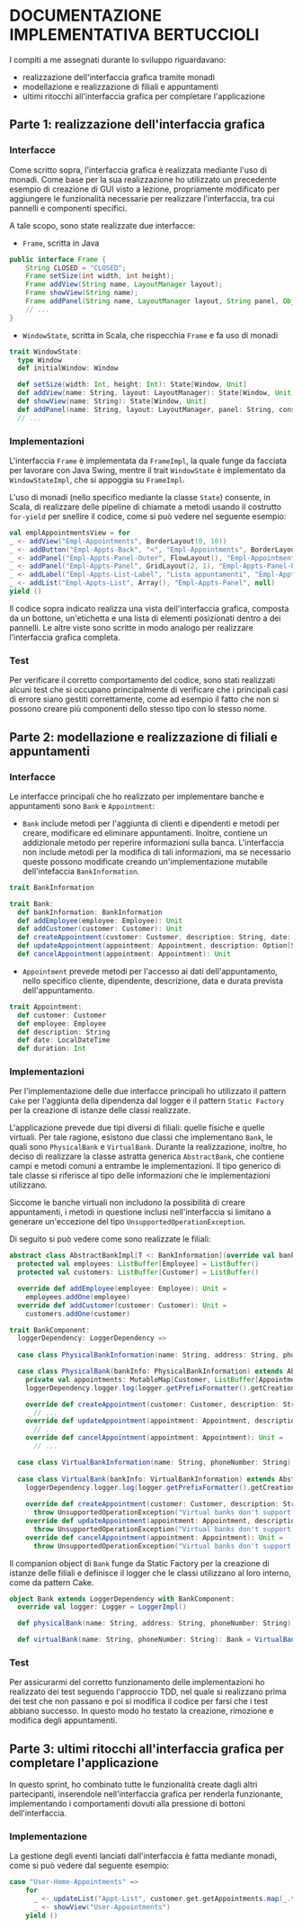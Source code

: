 # DOCUMENTAZIONE IMPLEMENTATIVA BERTUCCIOLI

I compiti a me assegnati durante lo sviluppo riguardavano:

- realizzazione dell'interfaccia grafica tramite monadi
- modellazione e realizzazione di filiali e appuntamenti
- ultimi ritocchi all'interfaccia grafica per completare l'applicazione

## Parte 1: realizzazione dell'interfaccia grafica

### Interfacce

Come scritto sopra, l'interfaccia grafica è realizzata mediante l'uso di monadi.
Come base per la sua realizzazione ho utilizzato un precedente esempio di creazione di GUI visto a lezione,
propriamente modificato per aggiungere le funzionalità necessarie per realizzare l'interfaccia, tra cui pannelli e componenti specifici.

A tale scopo, sono state realizzate due interfacce:

- `Frame`, scritta in Java
```java
public interface Frame {
    String CLOSED = "CLOSED";
    Frame setSize(int width, int height);
    Frame addView(String name, LayoutManager layout);
    Frame showView(String name);
    Frame addPanel(String name, LayoutManager layout, String panel, Object constraints);
    // ...
}
```
- `WindowState`, scritta in Scala, che rispecchia `Frame` e fa uso di monadi
```scala
trait WindowState:
  type Window
  def initialWindow: Window

  def setSize(width: Int, height: Int): State[Window, Unit]
  def addView(name: String, layout: LayoutManager): State[Window, Unit]
  def showView(name: String): State[Window, Unit]
  def addPanel(name: String, layout: LayoutManager, panel: String, constraints: Any): State[Window, Unit]
  // ...
```

### Implementazioni

L'interfaccia `Frame` è implementata da `FrameImpl`, la quale funge da facciata per lavorare con Java Swing,
mentre il trait `WindowState` è implementato da `WindowStateImpl`, che si appoggia su `FrameImpl`.

L'uso di monadi (nello specifico mediante la classe `State`) consente, in Scala,
di realizzare delle pipeline di chiamate a metodi usando il costrutto `for-yield` per snellire il codice, come si può vedere nel seguente esempio:

```scala
val emplAppointmentsView = for
_ <- addView("Empl-Appointments", BorderLayout(0, 10))
_ <- addButton("Empl-Appts-Back", "<", "Empl-Appointments", BorderLayout.WEST)
_ <- addPanel("Empl-Appts-Panel-Outer", FlowLayout(), "Empl-Appointments", BorderLayout.CENTER)
_ <- addPanel("Empl-Appts-Panel", GridLayout(2, 1), "Empl-Appts-Panel-Outer", FlowLayout.CENTER)
_ <- addLabel("Empl-Appts-List-Label", "Lista appuntamenti", "Empl-Appts-Panel", FlowLayout.CENTER)
_ <- addList("Empl-Appts-List", Array(), "Empl-Appts-Panel", null)
yield ()
```

Il codice sopra indicato realizza una vista dell'interfaccia grafica, composta da un bottone, un'etichetta e
una lista di elementi posizionati dentro a dei pannelli.
Le altre viste sono scritte in modo analogo per realizzare l'interfaccia grafica completa.

### Test

Per verificare il corretto comportamento del codice, sono stati realizzati alcuni test che si
occupano principalmente di verificare che i principali casi di errore siano gestiti correttamente, come ad esempio il fatto
che non si possono creare più componenti dello stesso tipo con lo stesso nome.

## Parte 2: modellazione e realizzazione di filiali e appuntamenti

### Interfacce

Le interfacce principali che ho realizzato per implementare banche e appuntamenti sono `Bank` e `Appointment`:

- `Bank` include metodi per l'aggiunta di clienti e dipendenti e metodi per creare, modificare ed eliminare appuntamenti.
Inoltre, contiene un addizionale metodo per reperire informazioni sulla banca. L'interfaccia non include metodi per la modifica
di tali informazioni, ma se necessario queste possono modificate creando un'implementazione mutabile dell'intefaccia `BankInformation`.

```scala
trait BankInformation

trait Bank:
  def bankInformation: BankInformation
  def addEmployee(employee: Employee): Unit
  def addCustomer(customer: Customer): Unit
  def createAppointment(customer: Customer, description: String, date: LocalDateTime, duration: Int): Appointment
  def updateAppointment(appointment: Appointment, description: Option[String], date: Option[LocalDateTime], duration: Option[Int]): Appointment
  def cancelAppointment(appointment: Appointment): Unit
```

- `Appointment` prevede metodi per l'accesso ai dati dell'appuntamento, nello specifico cliente, dipendente, descrizione,
data e durata prevista dell'appuntamento.

```scala
trait Appointment:
  def customer: Customer
  def employee: Employee
  def description: String
  def date: LocalDateTime
  def duration: Int
```

### Implementazioni

Per l'implementazione delle due interfacce principali ho utilizzato il pattern `Cake` per l'aggiunta della dipendenza dal logger e
il pattern `Static Factory` per la creazione di istanze delle classi realizzate. 

L'applicazione prevede due tipi diversi di filiali: quelle fisiche e quelle virtuali. Per tale ragione, esistono due classi che
implementano `Bank`, le quali sono `PhysicalBank` e `VirtualBank`. 
Durante la realizzazione, inoltre, ho deciso di realizzare la classe astratta generica `AbstractBank`, 
che contiene campi e metodi comuni a entrambe le implementazioni. 
Il tipo generico di tale classe si riferisce al tipo delle informazioni che le implementazioni utilizzano.

Siccome le banche virtuali non includono la possibilità di creare appuntamenti, i metodi in questione inclusi nell'interfaccia
si limitano a generare un'eccezione del tipo `UnsupportedOperationException`.

Di seguito si può vedere come sono realizzate le filiali:

```scala
abstract class AbstractBankImpl[T <: BankInformation](override val bankInformation: T) extends Bank:
  protected val employees: ListBuffer[Employee] = ListBuffer()
  protected val customers: ListBuffer[Customer] = ListBuffer()

  override def addEmployee(employee: Employee): Unit =
    employees.addOne(employee)
  override def addCustomer(customer: Customer): Unit =
    customers.addOne(customer)
```
```scala
trait BankComponent:
  loggerDependency: LoggerDependency =>
    
  case class PhysicalBankInformation(name: String, address: String, phoneNumber: String) extends BankInformation

  case class PhysicalBank(bankInfo: PhysicalBankInformation) extends AbstractBankImpl[PhysicalBankInformation](bankInfo):
    private val appointments: MutableMap[Customer, ListBuffer[Appointment]] = MutableHashMap()
    loggerDependency.logger.log(logger.getPrefixFormatter().getCreationPrefix + this)

    override def createAppointment(customer: Customer, description: String, date: LocalDateTime, duration: Int): Appointment =
      // ...
    override def updateAppointment(appointment: Appointment, description: Option[String], date: Option[LocalDateTime], duration: Option[Int]): Appointment =
      // ...
    override def cancelAppointment(appointment: Appointment): Unit =
      // ...

  case class VirtualBankInformation(name: String, phoneNumber: String) extends BankInformation
  
  case class VirtualBank(bankInfo: VirtualBankInformation) extends AbstractBankImpl[VirtualBankInformation](bankInfo):
    loggerDependency.logger.log(logger.getPrefixFormatter().getCreationPrefix + this)
    
    override def createAppointment(customer: Customer, description: String, date: LocalDateTime, duration: Int): Appointment =
      throw UnsupportedOperationException("Virtual banks don't support appointments")
    override def updateAppointment(appointment: Appointment, description: Option[String], date: Option[LocalDateTime], duration: Option[Int]): Appointment =
      throw UnsupportedOperationException("Virtual banks don't support appointments")
    override def cancelAppointment(appointment: Appointment): Unit =
      throw UnsupportedOperationException("Virtual banks don't support appointments")
```

Il companion object di `Bank` funge da Static Factory per la creazione di istanze delle filiali e definisce il logger che
le classi utilizzano al loro interno, come da pattern Cake.

```scala
object Bank extends LoggerDependency with BankComponent:
  override val logger: Logger = LoggerImpl()

  def physicalBank(name: String, address: String, phoneNumber: String): Bank = PhysicalBank(PhysicalBankInformation(name, address, phoneNumber))

  def virtualBank(name: String, phoneNumber: String): Bank = VirtualBank(VirtualBankInformation(name, phoneNumber))
```

### Test

Per assicurarmi del corretto funzionamento delle implementazioni ho realizzato dei test seguendo l'approccio TDD, nel quale 
si realizzano prima dei test che non passano e poi si modifica il codice per farsi che i test abbiano successo. In questo modo
ho testato la creazione, rimozione e modifica degli appuntamenti.

## Parte 3: ultimi ritocchi all'interfaccia grafica per completare l'applicazione

In questo sprint, ho combinato tutte le funzionalità create dagli altri partecipanti, inserendole nell'interfaccia grafica
per renderla funzionante, implementando i comportamenti dovuti alla pressione di bottoni dell'interfaccia.

### Implementazione

La gestione degli eventi lanciati dall'interfaccia è fatta mediante monadi, come si può vedere dal seguente esempio:

```scala
case "User-Home-Appointments" =>
    for
      _ <- updateList("Appt-List", customer.get.getAppointments.map(_.toStringFromCustomerSide).toArray)
      _ <- showView("User-Appointments")
    yield ()
```
